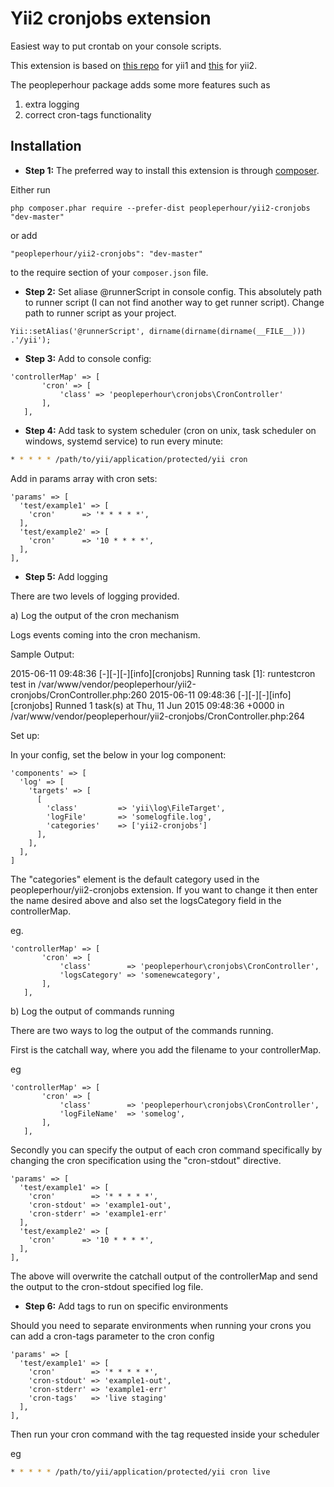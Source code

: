 Yii2 cronjobs extension
========
Easiest way to put crontab on your console scripts.

This extension is based on [this repo](https://github.com/Yiivgeny/Yii-PHPDocCrontab) for yii1 and [this](https://github.com/DenisOgr/yii2-cronjobs) for yii2.

The peopleperhour package adds some more features such as
1) extra logging
2) correct cron-tags functionality

Installation
------------

- **Step 1:** The preferred way to install this extension is through [composer](http://getcomposer.org/download/).

Either run

```
php composer.phar require --prefer-dist peopleperhour/yii2-cronjobs "dev-master"
```

or add

```
"peopleperhour/yii2-cronjobs": "dev-master"
```

to the require section of your `composer.json` file.
- **Step 2:** Set aliase  @runnerScript in console config. This absolutely path to runner script (I can not find another way to get runner script).
Change path to runner script as your project. 
```
Yii::setAlias('@runnerScript', dirname(dirname(dirname(__FILE__))) .'/yii');
```
- **Step 3:** Add to console config:
```
'controllerMap' => [
       'cron' => [
           'class' => 'peopleperhour\cronjobs\CronController'
       ],
   ],
```
- **Step 4:**  Add task to system scheduler (cron on unix, task scheduler on windows, systemd service) to run every minute:

```sh
* * * * * /path/to/yii/application/protected/yii cron
```

Add in params array with cron sets:
```
'params' => [
  'test/example1' => [
    'cron'      => '* * * * *',            
  ],
  'test/example2' => [
    'cron'      => '10 * * * *',            
  ],
],
```
- **Step 5:** Add logging

There are two levels of logging provided.

a) Log the output of the cron mechanism

Logs events coming into the cron mechanism.

Sample Output:

2015-06-11 09:48:36 [-][-][-][info][cronjobs] Running task [1]: runtestcron test
    in /var/www/vendor/peopleperhour/yii2-cronjobs/CronController.php:260
2015-06-11 09:48:36 [-][-][-][info][cronjobs] Runned 1 task(s) at Thu, 11 Jun 2015 09:48:36 +0000
    in /var/www/vendor/peopleperhour/yii2-cronjobs/CronController.php:264

Set up:

In your config, set the below in your log component:

```
'components' => [
  'log' => [
    'targets' => [
      [
        'class'         => 'yii\log\FileTarget',
        'logFile'       => 'somelogfile.log',
        'categories'    => ['yii2-cronjobs']
      ],
    ],
  ],
]
```

The "categories" element is the default category used in the peopleperhour/yii2-cronjobs extension. If you want to change it then enter the name desired above and also set the logsCategory field in the controllerMap.

eg.

```
'controllerMap' => [
       'cron' => [
           'class'        => 'peopleperhour\cronjobs\CronController',
           'logsCategory' => 'somenewcategory',
       ],
   ],
```

b) Log the output of commands running

There are two ways to log the output of the commands running. 

First is the catchall way, where you add the filename to your controllerMap.

eg

```
'controllerMap' => [
       'cron' => [
           'class'        => 'peopleperhour\cronjobs\CronController',
           'logFileName'  => 'somelog',
       ],
   ],
```

Secondly you can specify the output of each cron command specifically by changing the cron specification using the "cron-stdout" directive.

```
'params' => [
  'test/example1' => [
    'cron'        => '* * * * *',
    'cron-stdout' => 'example1-out',
    'cron-stderr' => 'example1-err'
  ],
  'test/example2' => [
    'cron'      => '10 * * * *',            
  ],
],
```

The above will overwrite the catchall output of the controllerMap and send the output to the cron-stdout specified log file.

- **Step 6:** Add tags to run on specific environments

Should you need to separate environments when running your crons you can add a cron-tags parameter to the cron config

```
'params' => [
  'test/example1' => [
    'cron'        => '* * * * *',
    'cron-stdout' => 'example1-out',
    'cron-stderr' => 'example1-err'
    'cron-tags'   => 'live staging'
  ],
],
```

Then run your cron command with the tag requested inside your scheduler

eg

```sh
* * * * * /path/to/yii/application/protected/yii cron live
```

